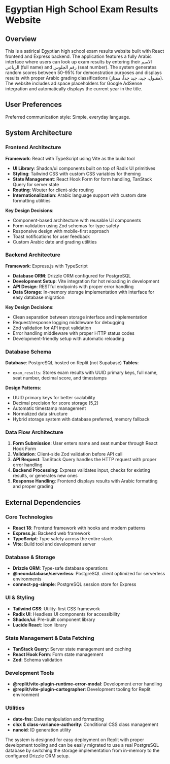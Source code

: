 # Egyptian High School Exam Results Website

## Overview

This is a satirical Egyptian high school exam results website built with React frontend and Express backend. The application features a fully Arabic interface where users can look up exam results by entering their الاسم الرباعي (full name) and رقم الجلوس (seat number). The system generates random scores between 50-95% for demonstration purposes and displays results with proper Arabic grading classifications (مقبول، جيد، جيد جداً، ممتاز). The website includes ad space placeholders for Google AdSense integration and automatically displays the current year in the title.

## User Preferences

Preferred communication style: Simple, everyday language.

## System Architecture

### Frontend Architecture

**Framework**: React with TypeScript using Vite as the build tool
- **UI Library**: Shadcn/ui components built on top of Radix UI primitives
- **Styling**: Tailwind CSS with custom CSS variables for theming
- **State Management**: React Hook Form for form handling, TanStack Query for server state
- **Routing**: Wouter for client-side routing
- **Internationalization**: Arabic language support with custom date formatting utilities

**Key Design Decisions**:
- Component-based architecture with reusable UI components
- Form validation using Zod schemas for type safety
- Responsive design with mobile-first approach
- Toast notifications for user feedback
- Custom Arabic date and grading utilities

### Backend Architecture

**Framework**: Express.js with TypeScript
- **Database ORM**: Drizzle ORM configured for PostgreSQL
- **Development Setup**: Vite integration for hot reloading in development
- **API Design**: RESTful endpoints with proper error handling
- **Data Storage**: In-memory storage implementation with interface for easy database migration

**Key Design Decisions**:
- Clean separation between storage interface and implementation
- Request/response logging middleware for debugging
- Zod validation for API input validation
- Error handling middleware with proper HTTP status codes
- Development-friendly setup with automatic reloading

### Database Schema

**Database**: PostgreSQL hosted on Replit (not Supabase)
**Tables**:
- `exam_results`: Stores exam results with UUID primary keys, full name, seat number, decimal score, and timestamps

**Design Patterns**:
- UUID primary keys for better scalability
- Decimal precision for score storage (5,2)
- Automatic timestamp management
- Normalized data structure
- Hybrid storage system with database preferred, memory fallback

### Data Flow Architecture

1. **Form Submission**: User enters name and seat number through React Hook Form
2. **Validation**: Client-side Zod validation before API call
3. **API Request**: TanStack Query handles the HTTP request with proper error handling
4. **Backend Processing**: Express validates input, checks for existing results, or generates new ones
5. **Response Handling**: Frontend displays results with Arabic formatting and proper grading

## External Dependencies

### Core Technologies
- **React 18**: Frontend framework with hooks and modern patterns
- **Express.js**: Backend web framework
- **TypeScript**: Type safety across the entire stack
- **Vite**: Build tool and development server

### Database & Storage
- **Drizzle ORM**: Type-safe database operations
- **@neondatabase/serverless**: PostgreSQL client optimized for serverless environments
- **connect-pg-simple**: PostgreSQL session store for Express

### UI & Styling
- **Tailwind CSS**: Utility-first CSS framework
- **Radix UI**: Headless UI components for accessibility
- **Shadcn/ui**: Pre-built component library
- **Lucide React**: Icon library

### State Management & Data Fetching
- **TanStack Query**: Server state management and caching
- **React Hook Form**: Form state management
- **Zod**: Schema validation

### Development Tools
- **@replit/vite-plugin-runtime-error-modal**: Development error handling
- **@replit/vite-plugin-cartographer**: Development tooling for Replit environment

### Utilities
- **date-fns**: Date manipulation and formatting
- **clsx & class-variance-authority**: Conditional CSS class management
- **nanoid**: ID generation utility

The system is designed for easy deployment on Replit with proper development tooling and can be easily migrated to use a real PostgreSQL database by switching the storage implementation from in-memory to the configured Drizzle ORM setup.